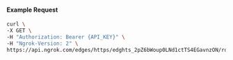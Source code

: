 <!-- Code generated for API Clients. DO NOT EDIT. -->

#### Example Request

```bash
curl \
-X GET \
-H "Authorization: Bearer {API_KEY}" \
-H "Ngrok-Version: 2" \
https://api.ngrok.com/edges/https/edghts_2pZ6bWoup0LNd1ctTS4EGavnzON/routes/edghtsrt_2pZ6bTivmmuoMuorW2ZfDYr0vk4
```
